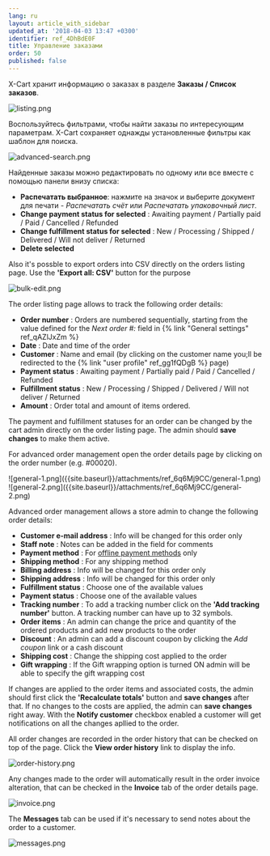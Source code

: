 ```yaml
---
lang: ru
layout: article_with_sidebar
updated_at: '2018-04-03 13:47 +0300'
identifier: ref_4DhBdE0F
title: Управление заказами
order: 50
published: false
---
```

X-Cart хранит информацию о заказах в разделе **Заказы / Список заказов**.

![listing.png]({{site.baseurl}}/attachments/ref_6q6Mj9CC/listing.png)

Воспользуйтесь фильтрами, чтобы найти заказы по интересующим параметрам. X-Cart сохраняет однажды установленные фильтры как шаблон для поиска.

![advanced-search.png]({{site.baseurl}}/attachments/ref_6q6Mj9CC/advanced-search.png)

Найденные заказы можно редактировать по одному или все вместе с помощью панели внизу списка:
* **Распечатать выбранное**: нажмите на значок и выберите документ для печати - _Распечатать счёт_ или _Распечатать упаковочный лист_.
* **Change payment status for selected** : Awaiting payment / Partially paid / Paid / Cancelled / Refunded
* **Change fulfillment status for selected** : New / Processing / Shipped / Delivered / Will not deliver / Returned
* **Delete selected**

Also it's possble to export orders into CSV directly on the orders listing page. Use the **'Export all: CSV'** button for the purpose

![bulk-edit.png]({{site.baseurl}}/attachments/ref_6q6Mj9CC/bulk-edit.png)

The order listing page allows to track the following order details:
* **Order number** : Orders are numbered sequentially, starting from the value defined for the _Next order #:_ field in {% link "General settings" ref_qAZlJxZm %}
* **Date** : Date and time of the order
* **Customer** : Name and email (by clicking on the customer name you;ll be redirected to the {% link "user profile" ref_gg1fQDgB %} page)
* **Payment status** : Awaiting payment / Partially paid / Paid / Cancelled / Refunded
* **Fulfillment status** : New / Processing / Shipped / Delivered / Will not deliver / Returned
* **Amount** : Order total and amount of items ordered.

The payment and fulfillment statuses for an order can be changed by the cart admin directly on the order listing page. The admin should **save changes** to make them active. 

For advanced order management open the order details page by clicking on the order number (e.g. #00020).

<div class="ui stackable three column grid">
  <div class="column" markdown="span">![general-1.png]({{site.baseurl}}/attachments/ref_6q6Mj9CC/general-1.png)</div>
  <div class="column" markdown="span">![general-2.png]({{site.baseurl}}/attachments/ref_6q6Mj9CC/general-2.png)</div>
</div>

Advanced order management allows a store admin to change the following order details:
* **Customer e-mail address** : Info will be changed for this order only
* **Staff note** : Notes can be added in the field for comments
* **Payment method** : For [offline payment methods](https://kb.x-cart.com/payments/accepting_payments.html#offline-payment-methods "Managing Orders in X-Cart") only
* **Shipping method** : For any shipping method
* **Billing address** : Info will be changed for this order only
* **Shipping address** : Info will be changed for this order only
* **Fulfillment status** : Choose one of the available values
* **Payment status** : Choose one of the available values
* **Tracking number** : To add a tracking number click on the **'Add tracking number'** button. A tracking number can have up to 32 symbols.
* **Order items** : An admin can change the price and quantity of the ordered products and add new products to the order
* **Discount** : An admin can add a discount coupon by clicking the _Add coupon_ link or a cash discount
* **Shipping cost** : Change the shipping cost applied to the order
* **Gift wrapping** : If the Gift wrapping option is turned ON admin will be able to specify the gift wrapping cost

If changes are applied to the order items and associated costs, the admin should first click the **'Recalculate totals'** button and **save changes** after that. If no changes to the costs are applied, the admin can **save changes** right away. With the **Notify customer** checkbox enabled a customer will get notifications on all the changes apllied to the order. 

All order changes are recorded in the order history that can be checked on top of the page. Click the **View order history** link to display the info. 

![order-history.png]({{site.baseurl}}/attachments/ref_6q6Mj9CC/order-history.png)

Any changes made to the order will automatically result in the order invoice alteration, that can be checked in the **Invoice** tab of the order details page.

![invoice.png]({{site.baseurl}}/attachments/ref_6q6Mj9CC/invoice.png)

The **Messages** tab can be used if it's necessary to send notes about the order to a customer. 

![messages.png]({{site.baseurl}}/attachments/ref_6q6Mj9CC/messages.png)

